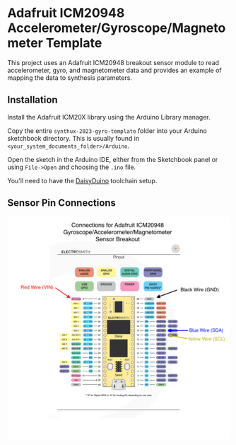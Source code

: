 # Adafruit ICM20948 Accelerometer/Gyroscope/Magnetometer Template

This project uses an Adafruit ICM20948 breakout sensor module to read accelerometer, gyro, and
magnetometer data and provides an example of mapping the data to synthesis parameters.

## Installation

Install the Adafruit ICM20X library using the Arduino Library manager.

Copy the entire `synthux-2023-gyro-template` folder into your Arduino sketchbook directory.
This is usually found in `<your_system_documents_folder>/Arduino`.

Open the sketch in the Arduino IDE, either from the Sketchbook panel or using `File->Open`
and choosing the `.ino` file.

You'll need to have the [DaisyDuino](https://github.com/electro-smith/DaisyWiki/wiki/1a.-Getting-Started-(Arduino-Edition)) toolchain setup.

## Sensor Pin Connections

<img src="accel-gyro-pinout.png">
